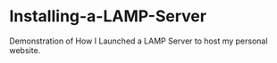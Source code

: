 # Installing-a-LAMP-Server
Demonstration of How I Launched a LAMP Server to host my personal website.
